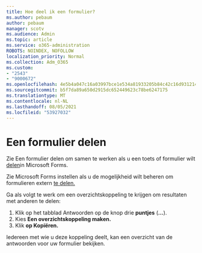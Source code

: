 ```yaml
---
title: Hoe deel ik een formulier?
ms.author: pebaum
author: pebaum
manager: scotv
ms.audience: Admin
ms.topic: article
ms.service: o365-administration
ROBOTS: NOINDEX, NOFOLLOW
localization_priority: Normal
ms.collection: Adm_O365
ms.custom:
- "2543"
- "9000672"
ms.openlocfilehash: 4e5b4a047c16a03997bce1e534a81933205b84c42c16d931214883fd2df72360
ms.sourcegitcommit: b5f7da89a650d2915dc652449623c78be6247175
ms.translationtype: MT
ms.contentlocale: nl-NL
ms.lasthandoff: 08/05/2021
ms.locfileid: "53927032"
---
```

# <a name="share-a-form"></a>Een formulier delen

Zie Een formulier delen om samen te werken als u een toets of formulier wilt [delen](https://support.office.com/article/Share-a-form-to-collaborate-d5bb5cf0-8401-4c15-bb8c-8e108cd7e69b)in Microsoft Forms.

Zie Microsoft Forms instellen als u de mogelijkheid wilt beheren om formulieren extern [te delen.](https://support.office.com/article/set-up-microsoft-forms-cc52287a-4550-464d-9a1b-457bf9df2240) 

Ga als volgt te werk om een overzichtskoppeling te krijgen om resultaten met anderen te delen:

1. Klik op het tabblad Antwoorden op de knop drie **puntjes** (**...**).
3. Kies **Een overzichtskoppeling maken.**
4. Klik **op Kopiëren.**

Iedereen met wie u deze koppeling deelt, kan een overzicht van de antwoorden voor uw formulier bekijken.